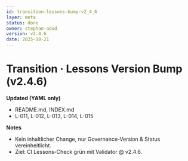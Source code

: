 ```yaml
---
id: transition-lessons-bump-v2_4_6
layer: meta
status: done
owner: stephan-adod
version: v2.4.6
date: 2025-10-21
---
```


# Transition · Lessons Version Bump (v2.4.6)

**Updated (YAML only)**
- README.md, INDEX.md
- L-011, L-012, L-013, L-014, L-015

**Notes**
- Kein inhaltlicher Change, nur Governance-Version & Status vereinheitlicht.
- Ziel: CI Lessons-Check grün mit Validator @ v2.4.6.
